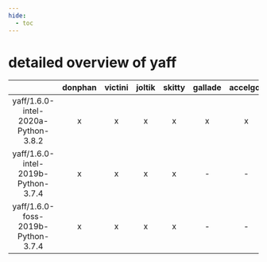 ```yaml
---
hide:
  - toc
---
```


detailed overview of yaff
=========================

| |donphan|victini|joltik|skitty|gallade|accelgor|swalot|doduo|
| :---: | :---: | :---: | :---: | :---: | :---: | :---: | :---: | :---: |
|yaff/1.6.0-intel-2020a-Python-3.8.2|x|x|x|x|x|x|x|x|
|yaff/1.6.0-intel-2019b-Python-3.7.4|x|x|x|x|-|-|-|x|
|yaff/1.6.0-foss-2019b-Python-3.7.4|x|x|x|x|-|-|-|x|
